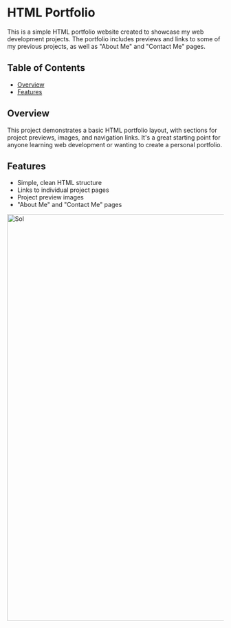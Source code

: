 # HTML Portfolio

This is a simple HTML portfolio website created to showcase my web development projects. The portfolio includes previews and links to some of my previous projects, as well as "About Me" and "Contact Me" pages.

## Table of Contents

- [Overview](#overview)
- [Features](#features)

## Overview

This project demonstrates a basic HTML portfolio layout, with sections for project previews, images, and navigation links. It's a great starting point for anyone learning web development or wanting to create a personal portfolio.

## Features

- Simple, clean HTML structure
- Links to individual project pages
- Project preview images
- "About Me" and "Contact Me" pages


[<img width="917" height="946" alt="Sol" src="https://github.com/user-attachments/assets/2455c8d8-b1c3-4b90-bb88-331e7dc1e0fb" />](https://github.com/Zen-Dev13/html-porfolio/blob/main/assets/images/Sol.png)
